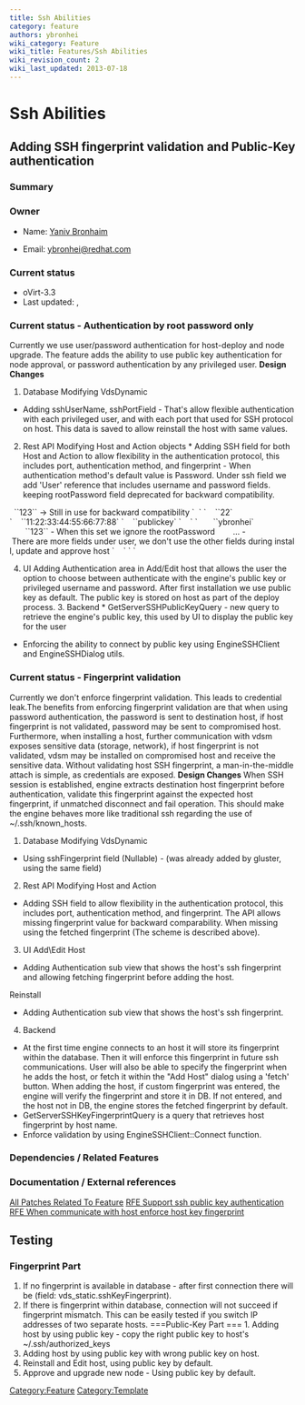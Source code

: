 ```yaml
---
title: Ssh Abilities
category: feature
authors: ybronhei
wiki_category: Feature
wiki_title: Features/Ssh Abilities
wiki_revision_count: 2
wiki_last_updated: 2013-07-18
---
```


# Ssh Abilities

## Adding SSH fingerprint validation and Public-Key authentication

### Summary

### Owner

*   Name: [ Yaniv Bronhaim](User:ybronhei)

<!-- -->

*   Email: ybronhei@redhat.com

### Current status

*   oVirt-3.3
*   Last updated: ,

### Current status - Authentication by root password only

Currently we use user/password authentication for host-deploy and node upgrade. The feature adds the ability to use public key authentication for node approval, or password authentication by any privileged user.
**Design Changes**
1. Database
Modifying VdsDynamic

*   Adding sshUserName, sshPortField - That's allow flexible authentication with each privileged user, and with each port that used for SSH protocol on host. This data is saved to allow reinstall the host with same values.

2. Rest API
Modifying Host and Action objects
\* Adding SSH field for both Host and Action to allow flexibility in the authentication protocol, this includes port, authentication method, and fingerprint - When authentication method's default value is Password. Under ssh field we add 'User' reference that includes username and password fields. keeping rootPassword field deprecated for backward compatibility.

<host>
        `<rootPassword>`123`</rootPassword>` -> Still in use for backward compatibility
`  `<ssh>
`    `<port>`22`</port>
`    `<fingerprint>`11:22:33:44:55:66:77:88`</fingerprint>
`    `<authentication_method>`publickey`</authentication_method>
`    `<user>
`       `<user_name>`ybronhei`</user_name>
             `<password>`123`</password>` - When this set we ignore the rootPassword
             ... - There are more fields under user, we don't use the other fields during install, update and approve host
`    `</user>
` `</ssh>
</host>

4. UI
Adding Authentication area in Add/Edit host that allows the user the option to choose between authenticate with the engine's public key or privileged username and password. After first installation we use public key as default. The public key is stored on host as part of the deploy process. 3. Backend
\* GetServerSSHPublicKeyQuery - new query to retrieve the engine's public key, this used by UI to display the public key for the user

*   Enforcing the ability to connect by public key using EngineSSHClient and EngineSSHDialog utils.

### Current status - Fingerprint validation

Currently we don't enforce fingerprint validation. This leads to credential leak.The benefits from enforcing fingerprint validation are that when using password authentication, the password is sent to destination host, if host fingerprint is not validated, password may be sent to compromised host. Furthermore, when installing a host, further communication with vdsm exposes sensitive data (storage, network), if host fingerprint is not validated, vdsm may be installed on compromised host and receive the sensitive data. Without validating host SSH fingerprint, a man-in-the-middle attach is simple, as credentials are exposed.
**Design Changes**
When SSH session is established, engine extracts destination host fingerprint before authentication, validate this fingerprint against the expected host fingerprint, if unmatched disconnect and fail operation. This should make the engine behaves more like traditional ssh regarding the use of ~/.ssh/known_hosts.
1. Database
Modifying VdsDynamic

*   Using sshFingerprint field (Nullable) - (was already added by gluster, using the same field)

2. Rest API
Modifying Host and Action

*   Adding SSH field to allow flexibility in the authentication protocol, this includes port, authentication method, and fingerprint. The API allows missing fingerprint value for backward comparability. When missing using the fetched fingerprint (The scheme is described above).

3. UI
Add\\Edit Host

*   Adding Authentication sub view that shows the host's ssh fingerprint and allowing fetching fingerprint before adding the host.

Reinstall

*   Adding Authentication sub view that shows the host's ssh fingerprint.

4. Backend

*   At the first time engine connects to an host it will store its fingerprint within the database. Then it will enforce this fingerprint in future ssh communications. User will also be able to specify the fingerprint when he adds the host, or fetch it within the "Add Host" dialog using a 'fetch' button. When adding the host, if custom fingerprint was entered, the engine will verify the fingerprint and store it in DB. If not entered, and the host not in DB, the engine stores the fetched fingerprint by default.
*   GetServerSSHKeyFingerprintQuery is a query that retrieves host fingerprint by host name.
*   Enforce validation by using EngineSSHClient::Connect function.

### Dependencies / Related Features

### Documentation / External references

[All Patches Related To Feature](http://gerrit.ovirt.org/#/q/status:merged+project:ovirt-engine+branch:master+topic:auth_ssh,n,z)
[RFE Support ssh public key authentication](https://bugzilla.redhat.com/show_bug.cgi?id=962162)
[RFE When communicate with host enforce host key fingerprint](https://bugzilla.redhat.com/show_bug.cgi?id=848072)

## Testing

### Fingerprint Part

1. If no fingerprint is available in database - after first connection there will be (field: vds_static.sshKeyFingerprint).
2. If there is fingerprint within database, connection will not succeed if fingerprint mismatch. This can be easily tested if you switch IP addresses of two separate hosts.
===Public-Key Part === 1. Adding host by using public key - copy the right public key to host's ~/.ssh/authorized_keys
2. Adding host by using public key with wrong public key on host.
3. Reinstall and Edit host, using public key by default.
4. Approve and upgrade new node - Using public key by default.

<Category:Feature> <Category:Template>

